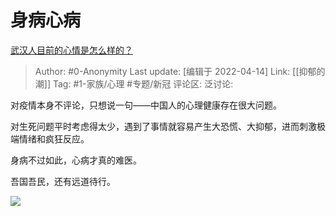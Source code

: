 # 身病心病
[武汉人目前的心情是怎么样的？](https://www.zhihu.com/question/367563363/answer/984765809)

> Author: #0-Anonymity
> Last update: [编辑于 2022-04-14]
> Link: [[抑郁的潮]]
> Tag: #1-家族/心理 #专题/新冠
> 评论区:
> 泛讨论:

对疫情本身不评论，只想说一句——中国人的心理健康存在很大问题。

对生死问题平时考虑得太少，遇到了事情就容易产生大恐慌、大抑郁，进而刺激极端情绪和疯狂反应。

身病不过如此，心病才真的难医。

吾国吾民，还有远道待行。

![](https://pic1.zhimg.com/50/v2-3669561ae9ddee56c2b78a2069fd2e1b_hd.jpg?source=1940ef5c)
